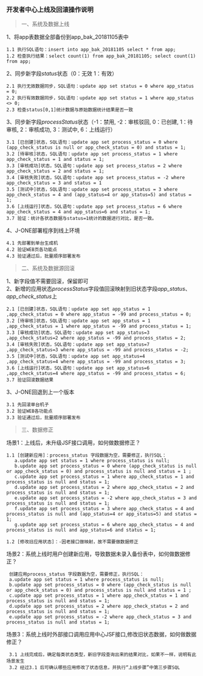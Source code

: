 ### 开发者中心上线及回滚操作说明

> 一、系统及数据上线

 1、将app表数据全部备份到app_bak_20181105表中   
 
    1.1 执行SQL语句：insert into app_bak_20181105 select * from app;    
    1.2 检查执行结果：select count(1) from app_bak_20181105; select count(1) from app;        
 
 2、同步新字段*status*状态（0：无效  1：有效）
 
    2.1 执行无效数据同步，SQL语句：update app set status = 0 where app_status = 0;
    2.2 执行有效数据同步，SQL语句：update app set status = 1 where app_status <> 0;
    2.3 检查status[0,1]统计数据与原始数据统计结果是否一致

 3、同步新字段*processStatus*状态（-1：禁用,   -2：审核驳回,  0：已创建,   1：待审核,   2：审核成功,   3：测试中,   6：上线运行）
    
    3.1 [已创建]状态，SQL语句：update app set process_status = 0 where (app_check_status is null or app_check_status = 0) and status = 1;
    3.2 [待审核]状态，SQL语句：update app set process_status = 1 where app_check_status = 1 and status = 1;
    3.3 [审核成功]状态，SQL语句：update app set process_status = 2 where app_check_status = 2 and status = 1;
    3.4 [审核失败]状态，SQL语句：update app set process_status = -2 where app_check_status = 3 and status = 1
    3.5 [测试中]状态，SQL语句：update app set process_status = 3 where app_check_status = 4 and (app_status=4 or app_status=5) and status = 1;
    3.6 [上线运行]状态，SQL语句：update app set process_status = 6 where app_check_status = 4 and app_status=6 and status = 1; 
    3.7 验证：统计各状态数据与status=1统计的数据进行对比，是否一致。
 
 4、J-ONE部署程序到线上环境  

    4.1 先部署到单台生成机
    4.2 验证WEB页各功能点
    4.3 验证通过后，批量顺序部署发布


> 二、系统及数据源回滚

 1、新字段值不需要回滚，保留即可  
 2、新增的应用状态*processStatus*字段值回滚映射到旧状态字段*app_status*、*app_check_status*上  

    2.1 [已创建]状态，SQL语句：update app set app_status = 1 ,app_check_status = 0 where app_status = -99 and process_status = 0;
    3.2 [待审核]状态，SQL语句：update app set app_status = 1 ,app_check_status = 1 where app_status = -99 and process_status = 1;
    3.3 [审核成功]状态，SQL语句：update app set app_status=3 ,app_check_status=2 where app_status = -99 and process_status = 2;
    3.4 [审核失败]状态，SQL语句：update app set app_status=7 ,app_check_status=3 where app_status = -99 and process_status = -2;
    3.5 [测试中]状态，SQL语句：update app set app_status=4 ,app_check_status=4 where app_status = -99 and process_status = 3;
    3.6 [上线运行]状态，SQL语句：update app set app_status=6 ,app_check_status=4 where app_status = -99 and process_status = 6;
    3.7 验证回滚数据结果
    
 3、J-ONE回退到上一个版本
    
    3.1 先回滚单台机子
    3.2 验证WEB各功能点
    3.3 验证通过后，批量顺序部署发布
 
 

> 三、数据修正

 场景1：上线后，未升级JSF接口调用，如何做数据修正？

    1.1 [创建新应用]：process_status 字段数据为空，需要修正，执行SQL：
       a.update app set status = 1 where process_status is null;
       b.update app set process_status = 0 where (app_check_status is null or app_check_status = 0) and process_status is null and status = 1 ;
       c.update app set process_status = 1 where app_check_status = 1 and process_status is null and status = 1;
       d.update app set process_status = 2 where app_check_status = 2 and process_status is null and status = 1;
       e.update app set process_status = -2 where app_check_status = 3 and process_status is null and status = 1;
       f.update app set process_status = 3 where app_check_status = 4 and process_status is null and (app_status=4 or app_status=5) and status = 1;
       g.update app set process_status = 6 where app_check_status = 4 and process_status is null and app_status=6 and status = 1; 
    
    1.2 [修改旧应用状态]：-因老接口做映射，故不需要做数据修正   
       
       
       
 场景2：系统上线时用户创建新应用，导致数据未录入备份表中，如何做数据修正？ 
 
     创建应用process_status 字段数据为空，需要修正，执行SQL：
     a.update app set status = 1 where process_status is null;
     b.update app set process_status = 0 where (app_check_status is null or app_check_status = 0) and process_status is null and status = 1 ;
     c.update app set process_status = 1 where app_check_status = 1 and process_status is null and status = 1;
     d.update app set process_status = 2 where app_check_status = 2 and process_status is null and status = 1;
     e.update app set process_status = -2 where app_check_status = 3 and process_status is null and status = 1;
 
 场景3：系统上线时外部接口调用应用中心JSF接口,修改旧状态数据，如何做数据修正？
 
     3.1 上线完成后，确定每类状态类型，新旧字段查询出来的结果对比，如果不一样，说明有此场景发生
     3.2 经过3.1 后可确认哪些应用修改了状态信息，并执行“上线步骤”中第三步骤SQL
     